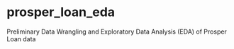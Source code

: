 # prosper_loan_eda
Preliminary Data Wrangling and Exploratory Data Analysis (EDA) of Prosper Loan data
